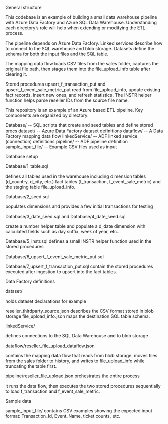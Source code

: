 General structure

This codebase is an example of building a small data warehouse pipeline with Azure Data Factory and Azure SQL Data Warehouse. Understanding each directory’s role will help when extending or modifying the ETL process.

The pipeline depends on Azure Data Factory. Linked services describe how to connect to the SQL warehouse and blob storage. Datasets define the schema for both the input files and the SQL table.

The mapping data flow loads CSV files from the sales folder, captures the original file path, then stages them into the file_upload_info table after clearing it.

Stored procedures upsert_f_transaction_put and upsert_f_event_sale_metric_put read from file_upload_info, update existing fact records, insert new ones, and refresh statistics. The INSTR helper function helps parse reseller IDs from the source file name.

This repository is an example of an Azure based ETL pipeline. Key components are organized by directory:

Database/        -- SQL scripts that create and seed tables and define stored procs
dataset/         -- Azure Data Factory dataset definitions
dataflow/        -- A Data Factory mapping data flow
linkedService/   -- ADF linked service (connection) definitions
pipeline/        -- ADF pipeline definition
sample_input_file/ -- Example CSV files used as input

Database setup

Database/1_table.sql 

defines all tables used in the warehouse
including dimension tables (d_country, d_city, etc.)
fact tables (f_transaction, f_event_sale_metric) and the staging table file_upload_info.

Database/2_seed.sql 

populates dimensions and provides a few initial transactions for testing

Database/3_date_seed.sql and Database/4_date_seed.sql 

create a number helper table and populate a d_date dimension with calculated fields such as day suffix, week of year, etc..

Database/5_instr.sql defines a small INSTR helper function used in the stored procedures

Database/6_upsert_f_event_sale_metric_put.sql 

Database/7_upsert_f_transaction_put.sql contain the stored procedures executed after ingestion to upsert into the fact tables.

Data Factory definitions

dataset/ 

holds dataset declarations for example 

reseller_thirdparty_source.json describes the CSV format stored in blob storage
file_upload_info.json maps the destination SQL table schema.

linkedService/ 

defines connections to the SQL Data Warehouse and to blob storage

dataflow/reseller_file_upload_dataflow.json 

contains the mapping data flow that reads from blob storage, moves files from the sales folder to history, and writes to file_upload_info while truncating the table first.

pipeline/reseller_file_upload.json orchestrates the entire process

it runs the data flow, then executes the two stored procedures sequentially to load f_transaction and f_event_sale_metric.

Sample data

sample_input_file/ contains CSV examples showing the expected input format: Transaction_Id, Event_Name, ticket counts, etc.
